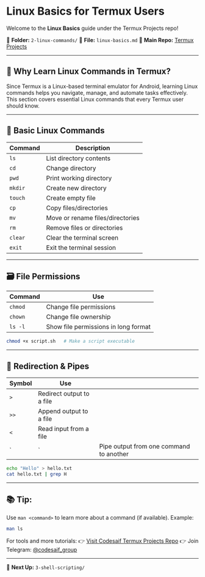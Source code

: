# Linux Basics for Termux Users

Welcome to the **Linux Basics** guide under the Termux Projects repo!

📁 **Folder:** `2-linux-commands/`
📄 **File:** `linux-basics.md`
🔗 **Main Repo:** [Termux Projects](https://github.com/mdsaifali111/termux-projects)

---

## 📌 Why Learn Linux Commands in Termux?

Since Termux is a Linux-based terminal emulator for Android, learning Linux commands helps you navigate, manage, and automate tasks effectively. This section covers essential Linux commands that every Termux user should know.

---

## 🧰 Basic Linux Commands

| Command | Description                      |
| ------- | -------------------------------- |
| `ls`    | List directory contents          |
| `cd`    | Change directory                 |
| `pwd`   | Print working directory          |
| `mkdir` | Create new directory             |
| `touch` | Create empty file                |
| `cp`    | Copy files/directories           |
| `mv`    | Move or rename files/directories |
| `rm`    | Remove files or directories      |
| `clear` | Clear the terminal screen        |
| `exit`  | Exit the terminal session        |

---

## 🗃️ File Permissions

| Command | Use                                  |
| ------- | ------------------------------------ |
| `chmod` | Change file permissions              |
| `chown` | Change file ownership                |
| `ls -l` | Show file permissions in long format |

```bash
chmod +x script.sh   # Make a script executable
```

---

## 🔄 Redirection & Pipes

| Symbol | Use                       |                                         |
| ------ | ------------------------- | --------------------------------------- |
| `>`    | Redirect output to a file |                                         |
| `>>`   | Append output to a file   |                                         |
| `<`    | Read input from a file    |                                         |
| \`     | \`                        | Pipe output from one command to another |

```bash
echo "Hello" > hello.txt
cat hello.txt | grep H
```

---

## 📚 Tip:

Use `man <command>` to learn more about a command (if available). Example:

```bash
man ls
```

For tools and more tutorials:
👉 [Visit Codesaif Termux Projects Repo](https://github.com/mdsaifali111/termux-projects)
👉 Join Telegram: [@codesaif\_group](https://t.me/codesaif_group)

---

🚀 **Next Up:** `3-shell-scripting/`
